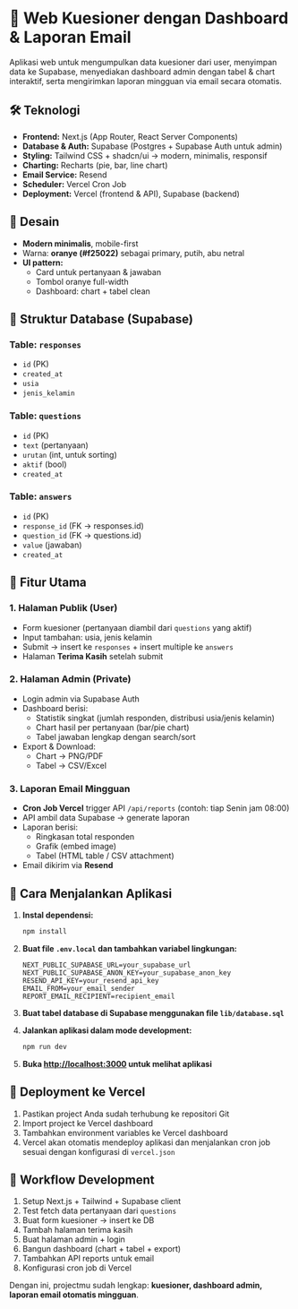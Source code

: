# 📌 Web Kuesioner dengan Dashboard & Laporan Email

Aplikasi web untuk mengumpulkan data kuesioner dari user, menyimpan data ke Supabase, menyediakan dashboard admin dengan tabel & chart interaktif, serta mengirimkan laporan mingguan via email secara otomatis.

## 🛠️ Teknologi

* **Frontend:** Next.js (App Router, React Server Components)
* **Database & Auth:** Supabase (Postgres + Supabase Auth untuk admin)
* **Styling:** Tailwind CSS + shadcn/ui → modern, minimalis, responsif
* **Charting:** Recharts (pie, bar, line chart)
* **Email Service:** Resend
* **Scheduler:** Vercel Cron Job
* **Deployment:** Vercel (frontend & API), Supabase (backend)

## 🎨 Desain

* **Modern minimalis**, mobile-first
* Warna: **oranye (#f25022)** sebagai primary, putih, abu netral
* **UI pattern:**
  * Card untuk pertanyaan & jawaban
  * Tombol oranye full-width
  * Dashboard: chart + tabel clean

## 📂 Struktur Database (Supabase)

### Table: `responses`
* `id` (PK)
* `created_at`
* `usia`
* `jenis_kelamin`

### Table: `questions`
* `id` (PK)
* `text` (pertanyaan)
* `urutan` (int, untuk sorting)
* `aktif` (bool)
* `created_at`

### Table: `answers`
* `id` (PK)
* `response_id` (FK → responses.id)
* `question_id` (FK → questions.id)
* `value` (jawaban)
* `created_at`

## 📱 Fitur Utama

### 1. Halaman Publik (User)
* Form kuesioner (pertanyaan diambil dari `questions` yang aktif)
* Input tambahan: usia, jenis kelamin
* Submit → insert ke `responses` + insert multiple ke `answers`
* Halaman **Terima Kasih** setelah submit

### 2. Halaman Admin (Private)
* Login admin via Supabase Auth
* Dashboard berisi:
  * Statistik singkat (jumlah responden, distribusi usia/jenis kelamin)
  * Chart hasil per pertanyaan (bar/pie chart)
  * Tabel jawaban lengkap dengan search/sort
* Export & Download:
  * Chart → PNG/PDF
  * Tabel → CSV/Excel

### 3. Laporan Email Mingguan
* **Cron Job Vercel** trigger API `/api/reports` (contoh: tiap Senin jam 08:00)
* API ambil data Supabase → generate laporan
* Laporan berisi:
  * Ringkasan total responden
  * Grafik (embed image)
  * Tabel (HTML table / CSV attachment)
* Email dikirim via **Resend**

## 🔧 Cara Menjalankan Aplikasi

1. **Instal dependensi:**
   ```bash
   npm install
   ```

2. **Buat file `.env.local` dan tambahkan variabel lingkungan:**
   ```
   NEXT_PUBLIC_SUPABASE_URL=your_supabase_url
   NEXT_PUBLIC_SUPABASE_ANON_KEY=your_supabase_anon_key
   RESEND_API_KEY=your_resend_api_key
   EMAIL_FROM=your_email_sender
   REPORT_EMAIL_RECIPIENT=recipient_email
   ```

3. **Buat tabel database di Supabase menggunakan file `lib/database.sql`**

4. **Jalankan aplikasi dalam mode development:**
   ```bash
   npm run dev
   ```

5. **Buka [http://localhost:3000](http://localhost:3000) untuk melihat aplikasi**

## 🚀 Deployment ke Vercel

1. Pastikan project Anda sudah terhubung ke repositori Git
2. Import project ke Vercel dashboard
3. Tambahkan environment variables ke Vercel dashboard
4. Vercel akan otomatis mendeploy aplikasi dan menjalankan cron job sesuai dengan konfigurasi di `vercel.json`

## 📅 Workflow Development

1. Setup Next.js + Tailwind + Supabase client
2. Test fetch data pertanyaan dari `questions`
3. Buat form kuesioner → insert ke DB
4. Tambah halaman terima kasih
5. Buat halaman admin + login
6. Bangun dashboard (chart + tabel + export)
7. Tambahkan API reports untuk email
8. Konfigurasi cron job di Vercel

Dengan ini, projectmu sudah lengkap: **kuesioner, dashboard admin, laporan email otomatis mingguan**.